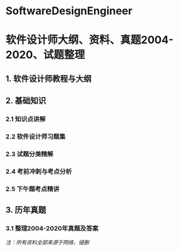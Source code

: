# SoftwareDesignEngineer
 # 软件设计师大纲、资料、真题**2004-2020**、试题整理

## 1. 软件设计师教程与大纲

## 2. 基础知识

### 2.1 知识点讲解

### 2.2 软件设计师习题集

### 2.3 试题分类精解

### 2.4 考前冲刺与考点分析

### 2.5 下午题考点精讲

## 3. 历年真题

 ### 3.1 整理**2004-2020**年真题及答案



*注：所有资料全部来源于网络，侵删*

